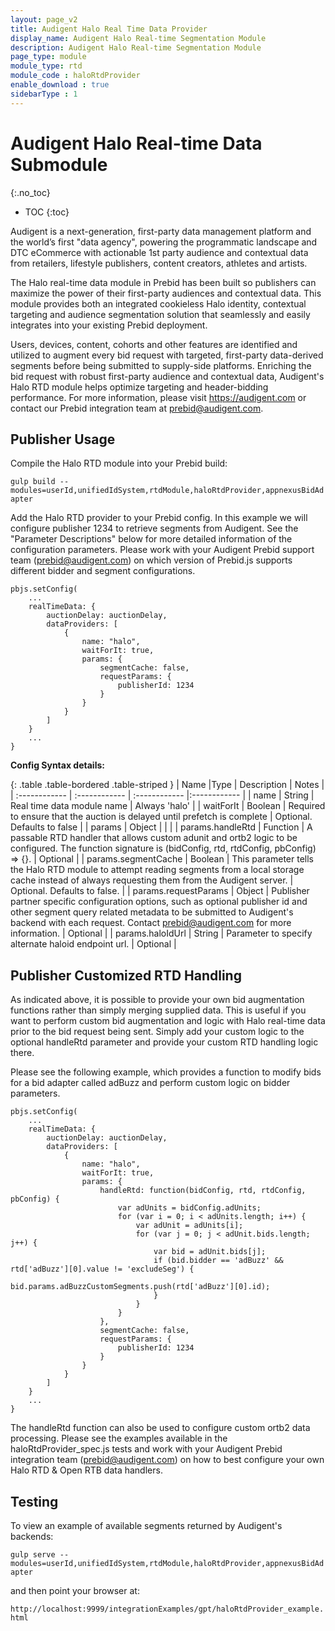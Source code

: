 ```yaml
---
layout: page_v2
title: Audigent Halo Real Time Data Provider
display_name: Audigent Halo Real-time Segmentation Module
description: Audigent Halo Real-time Segmentation Module
page_type: module
module_type: rtd
module_code : haloRtdProvider
enable_download : true
sidebarType : 1
---
```


# Audigent Halo Real-time Data Submodule
{:.no_toc}

* TOC
{:toc}

Audigent is a next-generation, first-party data management platform and the
world’s first "data agency", powering the programmatic landscape and DTC
eCommerce with actionable 1st party audience and contextual data from
retailers, lifestyle publishers, content creators, athletes and artists.

The Halo real-time data module in Prebid has been built so publishers
can maximize the power of their first-party audiences and contextual data.
This module provides both an integrated cookieless Halo identity, contextual 
targeting and audience segmentation solution that seamlessly and easily
integrates into your existing Prebid deployment.

Users, devices, content, cohorts and other features are identified and utilized
to augment every bid request with targeted, first-party data-derived segments
before being submitted to supply-side platforms. Enriching the bid request with
robust first-party audience and contextual data, Audigent's Halo RTD module
helps optimize targeting and header-bidding performance.  For more information, 
please visit https://audigent.com or contact our Prebid integration team at
prebid@audigent.com.


## Publisher Usage

Compile the Halo RTD module into your Prebid build:

`gulp build --modules=userId,unifiedIdSystem,rtdModule,haloRtdProvider,appnexusBidAdapter`

Add the Halo RTD provider to your Prebid config. In this example we will configure
publisher 1234 to retrieve segments from Audigent. See the
"Parameter Descriptions" below for more detailed information of the
configuration parameters. Please work with your Audigent Prebid support team
(prebid@audigent.com) on which version of Prebid.js supports different bidder
and segment configurations.

```
pbjs.setConfig(
    ...
    realTimeData: {
        auctionDelay: auctionDelay,
        dataProviders: [
            {
                name: "halo",
                waitForIt: true,
                params: {
                    segmentCache: false,
                    requestParams: {
                        publisherId: 1234
                    }
                }
            }
        ]
    }
    ...
}
```

**Config Syntax details:**

{: .table .table-bordered .table-striped }
| Name  |Type | Description   | Notes  |
| :------------ | :------------ | :------------ |:------------ |
| name | String | Real time data module name | Always 'halo' |
| waitForIt | Boolean | Required to ensure that the auction is delayed until prefetch is complete | Optional. Defaults to false |
| params | Object | | |
| params.handleRtd | Function | A passable RTD handler that allows custom adunit and ortb2 logic to be configured. The function signature is (bidConfig, rtd, rtdConfig, pbConfig) => {}. | Optional |
| params.segmentCache | Boolean | This parameter tells the Halo RTD module to attempt reading segments from a local storage cache instead of always requesting them from the Audigent server. | Optional. Defaults to false. |
| params.requestParams | Object | Publisher partner specific configuration options, such as optional publisher id and other segment query related metadata to be submitted to Audigent's backend with each request.  Contact prebid@audigent.com for more information. | Optional |
| params.haloIdUrl | String | Parameter to specify alternate haloid endpoint url. | Optional |

## Publisher Customized RTD Handling

As indicated above, it is possible to provide your own bid augmentation
functions rather than simply merging supplied data.  This is useful if you
want to perform custom bid augmentation and logic with Halo real-time data
prior to the bid request being sent. Simply add your custom logic to the
optional handleRtd parameter and provide your custom RTD handling logic there.

Please see the following example, which provides a function to modify bids for
a bid adapter called adBuzz and perform custom logic on bidder parameters.

```
pbjs.setConfig(
    ...
    realTimeData: {
        auctionDelay: auctionDelay,
        dataProviders: [
            {
                name: "halo",
                waitForIt: true,
                params: {
                    handleRtd: function(bidConfig, rtd, rtdConfig, pbConfig) {
                        var adUnits = bidConfig.adUnits;
                        for (var i = 0; i < adUnits.length; i++) {
                            var adUnit = adUnits[i];
                            for (var j = 0; j < adUnit.bids.length; j++) {
                                var bid = adUnit.bids[j];
                                if (bid.bidder == 'adBuzz' && rtd['adBuzz'][0].value != 'excludeSeg') {
                                    bid.params.adBuzzCustomSegments.push(rtd['adBuzz'][0].id);
                                }
                            }
                        }
                    },
                    segmentCache: false,
                    requestParams: {
                        publisherId: 1234
                    }
                }
            }
        ]
    }
    ...
}
```

The handleRtd function can also be used to configure custom ortb2 data
processing. Please see the examples available in the haloRtdProvider_spec.js
tests and work with your Audigent Prebid integration team (prebid@audigent.com)
on how to best configure your own Halo RTD & Open RTB data handlers.

## Testing

To view an example of available segments returned by Audigent's backends:

`gulp serve --modules=userId,unifiedIdSystem,rtdModule,haloRtdProvider,appnexusBidAdapter`

and then point your browser at:

`http://localhost:9999/integrationExamples/gpt/haloRtdProvider_example.html`




